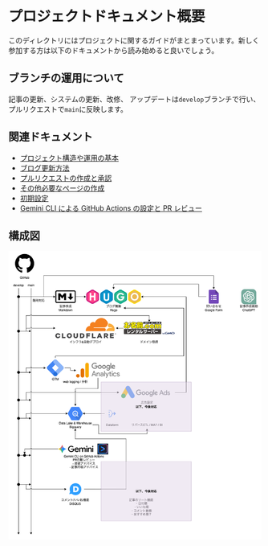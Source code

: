 # プロジェクトドキュメント概要

このディレクトリにはプロジェクトに関するガイドがまとまっています。新しく参加する方は以下のドキュメントから読み始めると良いでしょう。

## ブランチの運用について

記事の更新、システムの更新、改修、
アップデートは`develop`ブランチで行い、プルリクエストで`main`に反映します。

## 関連ドキュメント

- [プロジェクト構造や運用の基本](CONTRIBUTING.md)
- [ブログ更新方法](blog-posting.md)
- [プルリクエストの作成と承認](pull-request.md)
- [その他必要なページの作成](other-pages.md)
- [初期設定](setup.md)
- [Gemini CLI による GitHub Actions の設定と PR レビュー](gemini-cli.md)

## 構成図

![構成図](./image/system-architect.drawio.png)
